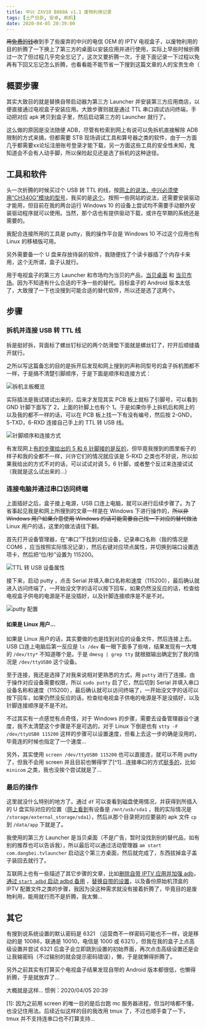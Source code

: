 ```yaml
---
title: 中兴 ZXV10 B860A v1.1 废物利用记录
tags: [土产日杂, 安卓, 刷机]
date: 2020-04-05 20:39:00
---
```


~~用[免费的钱](https://pikuniku.net/)收~~到手了些废弃的中兴的电信 OEM 的 IPTV 电视盒子，以废物利用的目的折腾了一下换上了第三方的桌面以安装应用并进行使用，实际上早些时候折腾过一次了但过程几乎完全忘记了，这次又要折腾一次，于是下面记录一下过程以免再有下回又忘记怎么折腾，也看看能不能节省一下搜到这篇文章的人的宝贵生命（

## 概要步骤

其实大致目的就是替换自带启动器为第三方 Launcher 并安装第三方应用商店，以便直接通过电视盒子安装应用。大致步骤则就是通过 TTL 串口调试访问终端，手动把对应 apk 拷贝到盒子里，然后启动第三方的 Launcher 就行了。

这么做的原因是没法随便 ADB，尽管有检索到网上有说可以免拆机直接解除 ADB 限制的方式来搞，但都需要 STB 现场调试工具和算号器之类的软件，由于一方面几乎都需要xx论坛注册账号登录才能下载，另一方面这些工具的安全性未知，鬼知道会不会有人动手脚，所以保险起见还是选了拆机的这种途径。

## 工具和软件

头一次折腾的时候买过个 USB 转 TTL 的线，按[网上的说法，中兴必须使用“CH340G”模块的型号](https://www.cnblogs.com/airoot/p/5907478.html)，我买的是[这个](https://detail.tmall.com/item.htm?id=544809971237)。按照一些网站的说法，还需要安装驱动才能用，但目前在我的两台运行 Windows 10 的设备上尝试均不需要手动额外安装驱动程序就可以使用。当然，那个店也有提供驱动下载，或许在早期的系统还是需要的。

我配合连接所用的工具是 putty，我的操作平台是 Windows 10 不过这个应用也有 Linux 的移植版可用。

另外需要备一个 U 盘来存放待装的软件，我随便找了个读卡器插了个内存卡来用，这个无所谓，盒子认就行。

用于电视盒子的第三方 Launcher 和市场均为当贝的产品，[当贝桌面](http://www.dangbei.com/zhuomian/) 和 [当贝市场](http://www.dangbei.com/)。因为不知道有什么合适的干净一些的替代。目标盒子的 Android 版本太低了，大致搜了一下也没搜到可能合适的替代软件，所以还是选了这两个。

## 步骤

### 拆机并连接 USB 转 TTL 线

拆是挺好拆，背面标了螺丝钉标记的两个防滑垫下面就是螺丝钉了，拧开后顺缝撬开就行。

之所以写这篇备忘的目的是拆开后发现和网上搜到的声称同型号的盒子拆机图都不一样，于是搞不清楚引脚顺序，于是下面是顺序和连接方式：

![拆机主板概览](https://blumia.github.io/media/zxc10-b860a-v1-1.jpg)

实际插法是我试错试出来的，后来才发现其实 PCB 板上就标了引脚号，可以看到 GND 针脚下面写了 2，上面的针脚上也有个 1。于是如果你手上拆机后和网上的以及我的都不一样的话，可以在 PCB 板上找一下有没有编号，然后按 2-GND，5-TXD，6-RXD 连接自己手上的 TTL 转 USB 线。

![针脚顺序和连接方式](https://blumia.github.io/media/zxc10-b860a-v1-1-ttlconn.jpg)

有发现网上[有的步骤给出的 5 和 6 针脚接的是反的](https://www.znds.com/jc/article/9398-4.html)，但毕竟我搜到的图里板子的样子和我的全都不一样，兴许它们的情况就应该是 5-RXD 之类也不好说，所以如果我给出的方式不对的话，可以试试对调 5，6 针脚，或者整个反过来连接试试（我就是这么试出来的...）

### 连接电脑并通过串口访问终端

上面插好之后，盒子接上电源，USB 口连上电脑，就可以进行后续步骤了。为了省事起见我是和网上所搜到的文章一样是在 Windows 下进行操作的，~~所以非 Windows 用户如果介意使用 Windows 的话可能需要自己找一下对应的替代做法~~ Linux 用户的话，这里的做法请往下翻。

首先打开设备管理器，在“串口”下找到对应设备，记录串口名称（我的情况是 COM6 ，应当按照实际情况记录），然后右键对应项点属性，并切换到端口设置选项卡，然后把“位/秒”设置为 115200。

![TTL 转 USB 设备属性](https://blumia.github.io/media/ttl-devprop.png)

接下来，启动 putty ，点击 Serial 并填入串口名称和速度（115200），最后确认就进入访问终端了，一开始没文字的话可以按下回车，如果仍然没反应的话，检查给电视盒子供电的电源是不是没插好，以及针脚连接顺序是不是不对。

![putty 配置](https://blumia.github.io/media/ttl-puttycfg.png)

#### 如果是 Linux 用户...

如果是 Linux 用户的话，其实要做的也是找到对应的设备文件，然后连接上去。USB 口连上电脑后第一反应是 `ls /dev` 看一眼下面多了些啥，结果发现有一大堆的 `/dev/tty*` 不知道哪个是。于是 `dmesg | grep tty` 就根据输出确定到了我的情况是 `/dev/ttyUSB0` 这个设备。

至于连接，我还是选择了对我来说相对更熟悉的方式，用 `putty` 进行了连接。由于操作对应设备需要权限，所以 `sudo putty` 启了它，然后切到 Serial 并填入串口设备名称和速度（115200），最后确认就可以访问终端了，一开始没文字的话可以按下回车，如果仍然没反应的话，检查给电视盒子供电的电源是不是没插好，以及针脚连接顺序是不是不对。

不过其实有一点感觉有点奇怪，对于 Windows 的步骤，需要去设备管理器设个速度，我不太清楚这个步骤是不是可选的，对于 Linux 下倒是也有 `stty -F /dev/ttyUSB0 115200` 这样的步骤可以设置速度，但看上去这一步的确是没用的，毕竟连的时候也指定了一个速度...

另外，其实使用 `screen /dev/ttyUSB0 115200` 也可以直接连，就可以不用 putty 了，但我不会用 screen 并且目前也懒得学了[^1]...连接串口的方式[挺多的](https://askubuntu.com/questions/40959/how-do-i-connect-to-tty-com-dev-ttyusb0)，比如 `minicom` 之类，我也没挨个尝试就是了...

### 最后的操作

这里就没什么特别的地方了。通过 `df` 可以查看到磁盘使用情况，并获得到所插入的 U 盘实际对应的位置（[网上看到](https://www.znds.com/rom/jq/45294.html)有设备是 `/mnt/usb/sda1` ，我的实际情况是 `/storage/external_storage/sda1`），然后从那个目录把对应要装的 apk 文件 `cp` 到 `/data/app` 下就是了。

我使用的第三方 Launcher 是当贝桌面（不是广告，暂时没找到别的替代品，如有别的推荐也可以告诉我），所以最后可以通过活动管理器 `am start com.dangbei.tvlauncher` 启动这个第三方桌面，然后就完成了，东西拔掉盒子盖子装回去就行了。

互联网上也有一些描述了其它步骤的文章，比如[删除自带 IPTV 应用并加强 adb](https://www.cnblogs.com/airoot/p/5907478.html)，[通过 `start adbd` 启动 adbd 备用](https://jingyan.baidu.com/article/d8072ac49f5c22ec95cefdbc.html) ，[替换自带的设置](https://www.znds.com/forum.php?mod=viewthread&tid=980513&page=1)，以及备份原始机顶盒的 IPTV 配置文件之类的步骤，我因为没这种需求就没有接着折腾了，毕竟目的是废物利用，能用就行而不是折腾，我太懒...

## 其它

有搜到说系统设置的默认密码是 6321 （运营商不一样密码可能也不一样，说是移动的是 10086，联通是 10010，电信是 1000 或 6321），但我在我的盒子上点高级设置并尝试 6321 后盒子会立即跳到设置的初始界面，再次点击高级设置还是会让我输密码（不过输别的就会提示密码错误），懒，于是就懒得折腾了。

另外之前其实有打算买个电视盒子结果发现自带的 Android 版本都很低，也懒得折腾，于是就放弃了...

大概就是这样... 惯例：2020/04/05 20:39

[1]: 因为之前用 screen 的唯一目的是后台跑 mc 服务器进程，但当时啥都不懂，也没记住用法。后续近似这样的目的我改用 tmux 了，不过也顺手查了一下，tmux 并不支持连串口也不打算支持...
